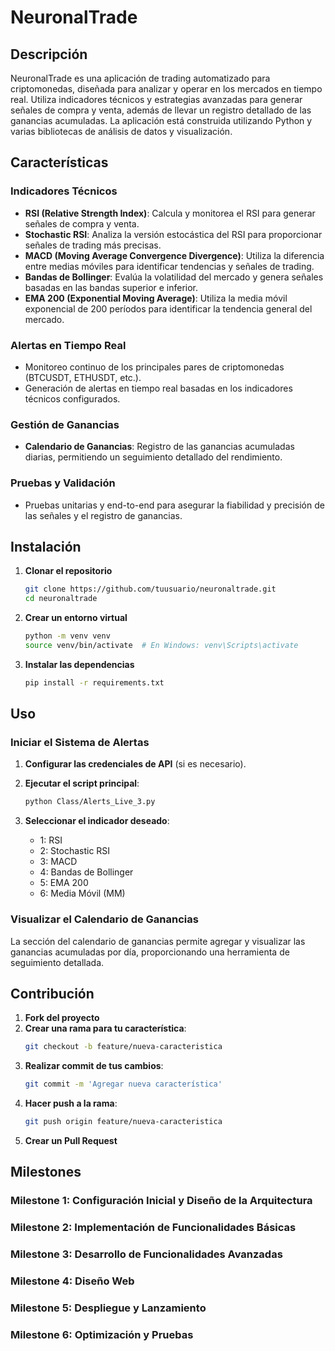 # NeuronalTrade

## Descripción

NeuronalTrade es una aplicación de trading automatizado para criptomonedas, diseñada para analizar y operar en los mercados en tiempo real. Utiliza indicadores técnicos y estrategias avanzadas para generar señales de compra y venta, además de llevar un registro detallado de las ganancias acumuladas. La aplicación está construida utilizando Python y varias bibliotecas de análisis de datos y visualización.

## Características

### Indicadores Técnicos
- **RSI (Relative Strength Index)**: Calcula y monitorea el RSI para generar señales de compra y venta.
- **Stochastic RSI**: Analiza la versión estocástica del RSI para proporcionar señales de trading más precisas.
- **MACD (Moving Average Convergence Divergence)**: Utiliza la diferencia entre medias móviles para identificar tendencias y señales de trading.
- **Bandas de Bollinger**: Evalúa la volatilidad del mercado y genera señales basadas en las bandas superior e inferior.
- **EMA 200 (Exponential Moving Average)**: Utiliza la media móvil exponencial de 200 períodos para identificar la tendencia general del mercado.

### Alertas en Tiempo Real
- Monitoreo continuo de los principales pares de criptomonedas (BTCUSDT, ETHUSDT, etc.).
- Generación de alertas en tiempo real basadas en los indicadores técnicos configurados.

### Gestión de Ganancias
- **Calendario de Ganancias**: Registro de las ganancias acumuladas diarias, permitiendo un seguimiento detallado del rendimiento.

### Pruebas y Validación
- Pruebas unitarias y end-to-end para asegurar la fiabilidad y precisión de las señales y el registro de ganancias.

## Instalación

1. **Clonar el repositorio**
    ```bash
    git clone https://github.com/tuusuario/neuronaltrade.git
    cd neuronaltrade
    ```

2. **Crear un entorno virtual**
    ```bash
    python -m venv venv
    source venv/bin/activate  # En Windows: venv\Scripts\activate
    ```

3. **Instalar las dependencias**
    ```bash
    pip install -r requirements.txt
    ```

## Uso

### Iniciar el Sistema de Alertas
1. **Configurar las credenciales de API** (si es necesario).
2. **Ejecutar el script principal**:
    ```bash
    python Class/Alerts_Live_3.py
    ```

3. **Seleccionar el indicador deseado**:
    - 1: RSI
    - 2: Stochastic RSI
    - 3: MACD
    - 4: Bandas de Bollinger
    - 5: EMA 200
    - 6: Media Móvil (MM)

### Visualizar el Calendario de Ganancias
La sección del calendario de ganancias permite agregar y visualizar las ganancias acumuladas por día, proporcionando una herramienta de seguimiento detallada.

## Contribución

1. **Fork del proyecto**
2. **Crear una rama para tu característica**:
    ```bash
    git checkout -b feature/nueva-caracteristica
    ```
3. **Realizar commit de tus cambios**:
    ```bash
    git commit -m 'Agregar nueva característica'
    ```
4. **Hacer push a la rama**:
    ```bash
    git push origin feature/nueva-caracteristica
    ```
5. **Crear un Pull Request**

## Milestones

### Milestone 1: Configuración Inicial y Diseño de la Arquitectura

### Milestone 2: Implementación de Funcionalidades Básicas

### Milestone 3: Desarrollo de Funcionalidades Avanzadas

### Milestone 4: Diseño Web

### Milestone 5: Despliegue y Lanzamiento

### Milestone 6: Optimización y Pruebas
